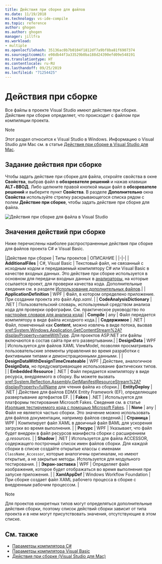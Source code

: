 ```yaml
---
title: Действия при сборке для файлов
ms.date: 11/19/2018
ms.technology: vs-ide-compile
ms.topic: reference
author: ghogen
ms.author: ghogen
manager: jillfra
ms.workload:
- multiple
ms.openlocfilehash: 35136ac0b7b0104f1812df7a9bf8ba81f6907374
ms.sourcegitcommit: e98db44f3a33529b0ba188d24390efd09e548191
ms.translationtype: HT
ms.contentlocale: ru-RU
ms.lasthandoff: 09/25/2019
ms.locfileid: "71254425"
---
```

# <a name="build-actions"></a>Действия при сборке

Все файлы в проекте Visual Studio имеют действие при сборке. Действие при сборке определяет, что происходит с файлом при компиляции проекта.

> [!NOTE]
> Этот раздел относится к Visual Studio в Windows. Информацию о Visual Studio для Mac см. в статье [Действия при сборке в Visual Studio для Mac](/visualstudio/mac/build-actions).

## <a name="set-a-build-action"></a>Задание действия при сборке

Чтобы задать действие при сборке для файла, откройте свойства в окне **Свойства**, выбрав файл в **обозревателе решений** и нажав клавиши **ALT**+**ВВОД**. Либо щелкните правой кнопкой мыши файл в **обозревателе решений** и выберите пункт **Свойства**. В разделе **Дополнительно** окна **Свойства** используйте стрелку раскрывающегося списка рядом с полем **Действие при сборке**, чтобы задать действие при сборке для файла.

![Действия при сборке для файла в Visual Studio](media/build-actions.png)

## <a name="build-action-values"></a>Значения действий при сборке

Ниже перечислены наиболее распространенные действия при сборке для файлов проекта C# и Visual Basic.

|Действие при сборке | Типы проектов | ОПИСАНИЕ |
|-|-|
| **AdditionalFiles** | C#, Visual Basic | Текстовый файл, не связанный с исходным кодом и передаваемый компилятору C# или Visual Basic в качестве входных данных. Это действие при сборке используется в основном для передачи входных данных в [анализаторы](../code-quality/roslyn-analyzers-overview.md), на которые ссылается проект, для проверки качества кода. Дополнительные сведения см. в разделе [Использование дополнительных файлов](https://github.com/dotnet/roslyn/blob/master/docs/analyzers/Using%20Additional%20Files.md).|
| **ApplicationDefinition** | WPF | Файл, в котором определено приложение. При создании проекта это файл *App.xaml*. |
| **CodeAnalysisDictionary** | .NET | Пользовательский словарь, используемый средством анализа кода для проверки орфографии. См. практическое руководство по [ настройке словаря для анализа кода](../code-quality/how-to-customize-the-code-analysis-dictionary.md)|
| **Compile** | any | Файл передается компилятору в виде файла исходного кода.|
| **Содержимое** | .NET | Файл, помеченный как **Content**, можно извлечь в виде потока, вызвав <xref:System.Windows.Application.GetContentStream%2A?displayProperty=nameWithType>. Для проектов ASP.NET эти файлы включаются в состав сайта при его развертывании.|
| **DesignData** | WPF | Используется для файлов XAML ViewModel, позволяя просматривать пользовательские элементы управления во время разработки с фиктивными типами и демонстрационными данными. |
| **DesignDataWithDesignTimeCreateable** | WPF | Действие, аналогичное **DesignData**, но предусматривающее использование фактических типов.  |
| **Embedded Resource** | .NET | Файл передается компилятору в виде ресурса, внедряемого в сборку. Вы можете вызвать <xref:System.Reflection.Assembly.GetManifestResourceStream%2A?displayProperty=fullName> для чтения файла из сборки.|
| **EntityDeploy** | .NET | Действие для файлов EDMX Entity Framework (EF), определяющее развертывание артефактов EF. |
| **Fakes** | .NET | Используется для платформы тестирования Microsoft Fakes. Сведения см. в статье [Изоляция тестируемого кода с помощью Microsoft Fakes](../test/isolating-code-under-test-with-microsoft-fakes.md). |
| **None** | any | Файл не является частью сборки. Это значение можно использовать для файлов документации, например файлов сведений.|
| **Страница** | WPF | Компилирует файл XAML в двоичный файл BAML для ускорения загрузки во время выполнения. |
| **Ресурс** | WPF | Указывает, что файл будет внедрен в файл ресурсов манифеста сборки с расширением *.g.resources*. |
| **Shadow** | .NET | Используется для файла ACCESSOR, содержащего построчный список имен файлов сборки. Для каждой сборки в списке создайте открытые классы с именами `ClassName_Accessor`, которые аналогичны оригиналам, но имеют открытые, а не закрытые методы. Используется для модульного тестирования. |
| **Экран-заставка** | WPF | Определяет файл изображения, которое будет отображаться во время выполнения при запуске приложения. |
| **XamlAppDef** | Windows Workflow Foundation | При сборке создает файл XAML рабочего процесса в сборке с внедренным рабочим процессом. |

> [!NOTE]
> Для проектов конкретных типов могут определяться дополнительные действия сборки, поэтому список действий сборки зависит от типа проекта и в нем могут присутствовать значения, отсутствующие в этом списке.

## <a name="see-also"></a>См. также

- [Параметры компилятора C#](/dotnet/csharp/language-reference/compiler-options/listed-alphabetically)
- [Параметры компилятора Visual Basic](/dotnet/visual-basic/reference/command-line-compiler/compiler-options-listed-alphabetically)
- [Действия при сборке (Visual Studio для Mac)](/visualstudio/mac/build-actions)
